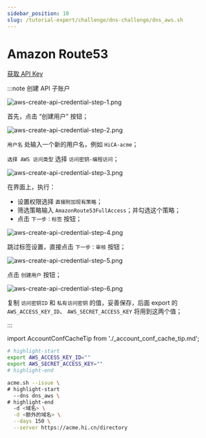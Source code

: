 ```yaml
---
sidebar_position: 10
slug: /tutorial-expert/challenge/dns-challenge/dns_aws.sh
---
```


# Amazon Route53

<p><a href="https://us-east-1.console.aws.amazon.com/iamv2/home#/users" className="button button--secondary button--lg text--no-decoration">获取 API Key</a></p>

:::note 创建 API 子账户

![aws-create-api-credential-step-1.png](/docs/aws-create-api-credential-step-1.png)

首先，点击 “创建用户” 按钮；

![aws-create-api-credential-step-2.png](/docs/aws-create-api-credential-step-2.png)

`用户名` 处输入一个新的用户名，例如 `HiCA-acme`；

`选择 AWS 访问类型` 选择 `访问密钥-编程访问`；

![aws-create-api-credential-step-3.png](/docs/aws-create-api-credential-step-3.png)

在界面上，执行：
- 设置权限选择 `直接附加现有策略`；
- 筛选策略输入 `AmazonRoute53FullAccess`；并勾选这个策略；
- 点击 `下一步：标签` 按钮；

![aws-create-api-credential-step-4.png](/docs/aws-create-api-credential-step-4.png)

跳过标签设置，直接点击 `下一步：审核` 按钮；

![aws-create-api-credential-step-5.png](/docs/aws-create-api-credential-step-5.png)

点击 `创建用户` 按钮；

![aws-create-api-credential-step-6.png](/docs/aws-create-api-credential-step-6.png)

复制 `访问密钥ID` 和 `私有访问密钥` 的值，妥善保存，后面 export 的 `AWS_ACCESS_KEY_ID`、 `AWS_SECRET_ACCESS_KEY` 将用到这两个值；

:::



import AccountConfCacheTip from './_account_conf_cache_tip.md';

<AccountConfCacheTip />

```bash
# highlight-start
export AWS_ACCESS_KEY_ID=""
export AWS_SECRET_ACCESS_KEY=""
# highlight-end

acme.sh --issue \
# highlight-start
  --dns dns_aws \
# highlight-end
  -d <域名> \
  -d <额外的域名> \
  --days 150 \
  --server https://acme.hi.cn/directory
```
